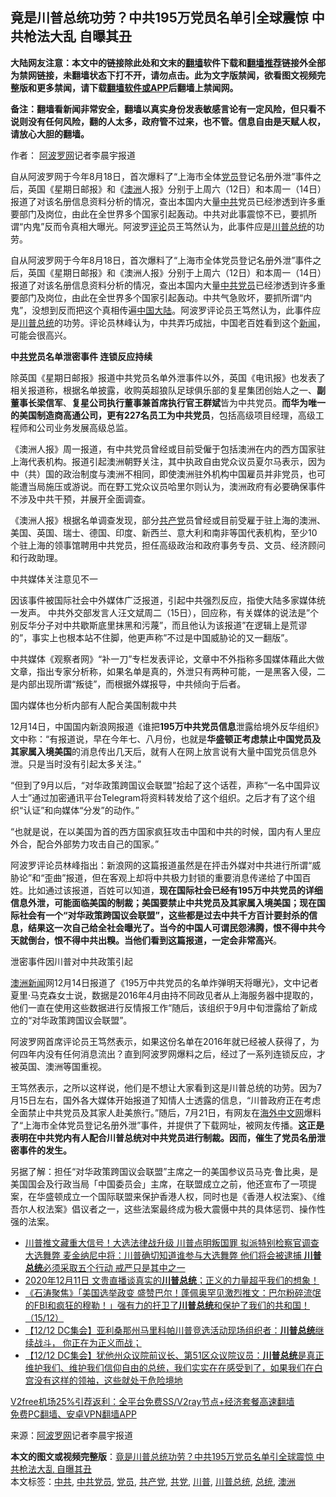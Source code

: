  <h2>竟是川普总统功劳？中共195万党员名单引全球震惊 中共枪法大乱 自曝其丑</h2> <p class="notice"><b>大陆网友注意：本文中的链接除此处和文末的<a href="https://github.com/bannedbook/fanqiang" >翻墙</a>软件下载和<a href="https://github.com/killgcd/justmysocks/blob/master/README.md">翻墙推荐</a>链接外全部为禁网链接，未翻墙状态下打不开，请勿点击。此为文字版禁闻，欲看图文视频完整版和更多禁闻，请下载<a href="https://github.com/bannedbook/fanqiang">翻墙软件或APP</a>后翻墙上禁闻网。</p><p>备注：翻墙看新闻非常安全，翻墙以真实身份发表敏感言论有一定风险，但只看不说则没有任何风险，翻的人太多，政府管不过来，也不管。信息自由是天赋人权，请放心大胆的翻墙。</b></p>  <div class="entry"> <p>作者： <span class='wp_keywordlink_affiliate'><a href="https://www.aboluowang.com/" title="阿波罗网" target="_blank">阿波罗网</a></span>记者李晨宇报道</p> <p id="summary">自从阿波罗网于今年8月18日，首次爆料了“上海市全体<a href="https://www.bannedbook.org/bnews/tag/%E5%85%9A%E5%91%98/" class="st_tag internal_tag" rel="tag" title="标签 党员 下的日志">党员</a>登记名册外泄”事件之后，英国《星期日邮报》和《<a href="https://www.bannedbook.org/bnews/tag/%e6%be%b3%e6%b4%b2/" class="st_tag internal_tag" rel="tag" title="标签 澳洲 下的日志">澳洲</a>人报》分别于上周六（12日）和本周一（14日）报道了对该名册信息资料分析的情况，查出本国内大量<a href="https://www.bannedbook.org/bnews/tag/%e4%b8%ad%e5%85%b1/" class="st_tag internal_tag" rel="tag" title="标签 中共 下的日志">中共</a>党员已经渗透到许多重要部门及岗位，由此在全世界多个国家引起轰动。中共对此事震惊不已，要抓所谓“内鬼”反而令真相大曝光。阿波罗<span class='wp_keywordlink_affiliate'><a href="https://www.bannedbook.org/bnews/comments/" title="新闻评论" target="_blank">评论</a></span>员王笃然认为，此事件应是<a href="https://www.bannedbook.org/bnews/tag/%e5%b7%9d%e6%99%ae/" class="st_tag internal_tag" rel="tag" title="标签 川普 下的日志">川普</a><a href="https://www.bannedbook.org/bnews/tag/%e6%80%bb%e7%bb%9f/" class="st_tag internal_tag" rel="tag" title="标签 总统 下的日志">总统</a>的功劳。</p> <p>自从阿波罗网于今年8月18日，首次爆料了“上海市全体党员登记名册外泄”事件之后，英国《星期日邮报》和《澳洲人报》分别于上周六（12日）和本周一（14日）报道了对该名册信息资料分析的情况，查出本国内大量<a href="https://www.bannedbook.org/bnews/tag/%E4%B8%AD%E5%85%B1%E5%85%9A%E5%91%98/" class="st_tag internal_tag" rel="tag" title="标签 中共党员 下的日志">中共党员</a>已经渗透到许多重要部门及岗位，由此在全世界多个国家引起轰动。中共气急败坏，要抓所谓“内鬼”，没想到反而把这个真相传遍<span class='wp_keywordlink_affiliate'><a href="https://www.bannedbook.org/" title="中国" target="_blank">中国</a></span><span class='wp_keywordlink_affiliate'><a href="https://www.bannedbook.org/" title="大陆" target="_blank">大陆</a></span>。阿波罗评论员王笃然认为，此事件应是<a href="https://www.bannedbook.org/bnews/tag/%E5%B7%9D%E6%99%AE%E6%80%BB%E7%BB%9F/" class="st_tag internal_tag" rel="tag" title="标签 川普总统 下的日志">川普总统</a>的功劳。评论员林峰认为，中共弄巧成拙，中国老百姓看到这个<span class='wp_keywordlink_affiliate'><a href="https://www.bannedbook.org/" title="新闻">新闻</a></span>，可能会很高兴。</p> <p><strong>中<a href="https://www.bannedbook.org/bnews/tag/%E5%85%B1%E5%85%9A/" class="st_tag internal_tag" rel="tag" title="标签 共党 下的日志">共党</a>员名单泄密事件 连锁反应持续</strong></p> <p>除英国《星期日邮报》报道中共党员名单外泄事件以外，英国《电讯报》也发表了相关报道称，根据名单披露，收购英超狼队足球俱乐部的复星集团创始人之一、<strong>副董事长梁信军</strong>、<strong>复星公司执行董事兼首席执行官王群斌</strong>皆为中共党员。<strong>而华为唯一的美国制造商高通公司，更有</strong><strong>227</strong><strong>名员工为中共党员</strong>，包括高级项目经理，高级工程师和公司业务发展高级总监。</p>  <p>《澳洲人报》周一报道，有中共党员曾经或目前受僱于包括澳洲在内的西方国家驻上海代表机构。报道引起澳洲朝野关注，其中执政自由党众议员夏尔马表示，因为中（共）国的政治制度与澳洲不相同，即使澳洲驻外机构中国雇员并非党员，也可能遭当局施压或游说。而在野工党众议员哈里尔则认为，澳洲政府有必要确保事件不涉及中共干预，并展开全面调查。</p> <p>《澳洲人报》根据名单调查发现，部分<a href="https://www.bannedbook.org/bnews/tag/%e5%85%b1%e4%ba%a7%e5%85%9a/" class="st_tag internal_tag" rel="tag" title="标签 共产党 下的日志">共产党</a>员曾经或目前受雇于驻上海的澳洲、美国、英国、瑞士、德国、印度、新西兰、意大利和南非等国代表机构，至少10个驻上海的领事馆聘用中共党员，担任高级政治和政府事务专员、文员、经济顾问和行政助理。</p> <p>中共媒体关注意见不一</p> <p>因该事件被国际社会中外媒体广泛报道，引起中共强烈反应，指使大陆多家媒体统一发声。 中共外交部发言人汪文斌周二（15日），回应称，有关媒体的说法是&#8221;个别反华分子对中共歇斯底里抹黑和污蔑&#8221;，而且他认为该报道&#8221;在逻辑上是荒谬的&#8221;，事实上也根本站不住脚，他更声称&#8221;不过是中国威胁论的又一翻版&#8221;。</p> <p>中共媒体《观察者网》“补一刀”专栏发表评论，文章中不外指称多国媒体藉此大做文章，指出专家分析称，如果名单是真的，外泄只有两种可能，一是黑客入侵，二是内部出现所谓“叛徒”，而根据外媒报导，中共倾向于后者。</p>  <p>国内媒体也分析内部有人配合美国制裁中共</p> <p>12月14日，中国国内新浪网报道《谁把<strong>195万中共党员信息</strong>泄露给境外反华组织》文中称：“有报道说，早在今年七、八月份，也就是<strong>华盛顿正考虑禁止中国党员及其家属入境美国</strong>的消息传出几天后，就有人在网上放言说有大量中国党员信息外泄。只是当时没有引起太多关注。”</p> <p>“但到了9月以后，“对华政策跨国议会联盟”拾起了这个话茬，声称“一名中国异议人士”通过加密通讯平台Telegram将资料转发给了这个组织。之后才有了这个组织“认证”和向媒体“分发”的动作。”</p> <p>“也就是说，在以美国为首的西方国家疯狂攻击中国和中共的时候，国内有人里应外合，配合外部势力攻击自己的国家。”</p> <p>阿波罗评论员林峰指出：新浪网的这篇报道虽然是在抨击外媒对中共进行所谓“威胁论”和“歪曲”报道，但在客观上却将中共极力封锁的重要消息传递给了中国百姓。比如通过该报道，百姓可以知道，<strong>现在国际社会已经有</strong><strong>195</strong><strong>万中共党员的详细信息外泄，可能面临美国的制裁；美国要禁止中共党员及其家属入境美国；现在国际社会有一个“对华政策跨国议会联盟”，这些都是过去中共千方百计要封杀的信息，结果这一次自己给全社会曝光了。当今的中国人可谓民怨沸腾，恨不得中共今天就倒台，恨不得中共出糗。当他们看到这篇报道，一定会非常高兴</strong>。</p>  <p>泄密事件因川普对中共政策引起</p> <p><span class='wp_keywordlink'><a href="https://www.huaglad.com/" title="澳洲新闻" target="_blank">澳洲新闻</a></span>网12月14日报道了《195万中共党员的名单炸弹明天将曝光》，文中记者夏里·马克森女士说，数据是2016年4月由持不同政见者从上海服务器中提取的，他们一直在使用这些数据进行反情报工作“随后，该组织于9月中旬泄露给了新成立的“对华政策跨国议会联盟”。</p> <p>阿波罗网首席评论员王笃然表示，如果这份名单在2016年就已经被人获得了，为何四年内没有任何消息流出？直到阿波罗网爆料之后，经过了一系列连锁反应，才被英国、澳洲等国重视。</p> <p>王笃然表示，之所以这样说，他们是不想让大家看到这是川普总统的功劳。因为7月15日左右，国外各大媒体开始报道了知情人士透露的信息，“川普政府正在考虑全面禁止中共党员及其家人赴美旅行。”随后，7月21日，有网友在<span class='wp_keywordlink'><a href="https://99cn.info/" title="海外中文网" target="_blank">海外中文网</a></span>爆料了“上海市全体党员登记名册外泄”事件，并提供了下载网址，被网友传播。<strong>这正是表明在中共党内有人配合川普总统对中共党员进行制裁。因而，催生了党员名册泄密事件的发生。</strong></p> <p>另据了解：担任“对华政策跨国议会联盟”主席之一的美国参议员马克·鲁比奥，是美国国会及行政当局「中国委员会」主席，在联盟成立之前，他还宣布了一项提案，在华盛顿成立一个国际联盟来保护香港人权，同时也是《香港人权法案》、《维吾尔人权法案》倡议者之一，这些法案最终成为极大震慑中共的具体惩罚、操作性强的法案。</p>  <ul class='op-related-articles' title='相关阅读'> <li><a href='https://www.bannedbook.org/bnews/comments/20201216/1448742.html' target='_blank'>川普推文藏重大信号！大选法律战升级 川普点明叛国罪 拟派特别检察官调查大选舞弊 麦金纳尼中将：川普确切知道谁参与大选舞弊 他们将会被逮捕 <b>川普总统</b>必须采取五个行动 戒严只是其中之一</a></li> <li><a href='https://www.bannedbook.org/bnews/bannedvideo/20201212/1448655.html' target='_blank'>2020年12月11日 文贵直播谈真实的<b>川普总统</b>；正义的力量超乎我们的想象！</a></li> <li><a href='https://www.bannedbook.org/bnews/bannedvideo/20201216/1448628.html' target='_blank'>《石涛聚焦》「美国选举政变 盛赞巴尔！蓬佩奥罕见激烈推文：巴尔粉碎流氓的FBI和疯狂的穆勒！」强有力的扞卫了<b>川普总统</b>和保护了我们的共和国！（15/12）</a></li> <li><a href='https://www.bannedbook.org/bnews/bannedvideo/20201216/1448621.html' target='_blank'>【12/12 DC集会】亚利桑那州马里科帕川普竞选活动现场组织者：<b>川普总统</b>继续战斗， 你正在为正义而战；</a></li> <li><a href='https://www.bannedbook.org/bnews/bannedvideo/20201216/1448601.html' target='_blank'>【12/12 DC集会】犹他州众议院前议长、第51区众议院议员：<b>川普总统</b>是真正维护我们、维护我们信仰自由的总统，我们实实在在感受到了，如果我们在白宫没有这样的领袖，这些就处于危险境地</a></li> </ul> <p class="texttj"> <a href="https://github.com/bannedbook/fanqiang/wiki/V2ray%E6%9C%BA%E5%9C%BA" target="_blank">V2free机场25%引荐返利：全平台免费SS/V2ray节点+经济套餐高速翻墙</a><br/> <a href="https://github.com/bannedbook/fanqiang/wiki/%E7%A6%81%E9%97%BB%E7%BD%91%E5%AE%89%E5%8D%93%E7%BF%BB%E5%A2%99%E6%96%B0%E9%97%BBAPP" target="_blank">免费PC翻墙、安卓VPN翻墙APP</a></p><p> 来源：<a href="https://www.aboluowang.com/2020/1216/1534654.html" target="_blank">阿波罗网</a>记者李晨宇报道 </p><a name='sharetosocial'></a>       <div><b>本文的图文或视频完整版</b>：<a href='https://www.bannedbook.org/bnews/topimagenews/20201216/1448784.html'>竟是川普总统功劳？中共195万党员名单引全球震惊 中共枪法大乱 自曝其丑</a></div>  </div><!--END ENTRY--> <div class="postfooter"> <div>本文标签：<a href="https://www.bannedbook.org/bnews/tag/%e4%b8%ad%e5%85%b1/" rel="tag">中共</a>, <a href="https://www.bannedbook.org/bnews/tag/%E4%B8%AD%E5%85%B1%E5%85%9A%E5%91%98/" rel="tag">中共党员</a>, <a href="https://www.bannedbook.org/bnews/tag/%E5%85%9A%E5%91%98/" rel="tag">党员</a>, <a href="https://www.bannedbook.org/bnews/tag/%e5%85%b1%e4%ba%a7%e5%85%9a/" rel="tag">共产党</a>, <a href="https://www.bannedbook.org/bnews/tag/%E5%85%B1%E5%85%9A/" rel="tag">共党</a>, <a href="https://www.bannedbook.org/bnews/tag/%e5%b7%9d%e6%99%ae/" rel="tag">川普</a>, <a href="https://www.bannedbook.org/bnews/tag/%E5%B7%9D%E6%99%AE%E6%80%BB%E7%BB%9F/" rel="tag">川普总统</a>, <a href="https://www.bannedbook.org/bnews/tag/%e6%80%bb%e7%bb%9f/" rel="tag">总统</a>, <a href="https://www.bannedbook.org/bnews/tag/%e6%be%b3%e6%b4%b2/" rel="tag">澳洲</a></div>  </div><!--END POSTFOOTER--> 